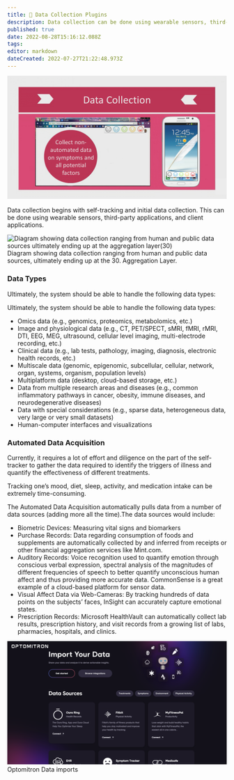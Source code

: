 ```yaml
---
title: 📲 Data Collection Plugins
description: Data collection can be done using wearable sensors, third-party applications, and client applications.
published: true
date: 2022-08-28T15:16:12.088Z
tags: 
editor: markdown
dateCreated: 2022-07-27T21:22:48.973Z
---
```


![](/assets/data-collection-plugins.PNG)

Data collection begins with self-tracking and initial data collection. This can be done using wearable sensors, third-party applications, and client applications.

![Diagram showing data collection ranging from human and public data
sources ultimately ending up at the aggregation layer(30)](/assets/data-collection-flow-chart.png)
Diagram showing data collection ranging from human and public data sources, ultimately ending up at the 30. Aggregation Layer.

### Data Types

Ultimately, the system should be able to handle the following data types:

Ultimately, the system should be able to handle the following data types:
- Omics data (e.g., genomics, proteomics, metabolomics, etc.)
- Image and physiological data (e.g., CT, PET/SPECT, sMRI, fMRI, rMRI, DTI, EEG, MEG, ultrasound, cellular level imaging, multi-electrode recording, etc.)
- Clinical data (e.g., lab tests, pathology, imaging, diagnosis, electronic health records, etc.)
- Multiscale data (genomic, epigenomic, subcellular, cellular, network, organ, systems, organism, population levels)
- Multiplatform data (desktop, cloud-based storage, etc.)
- Data from multiple research areas and diseases (e.g., common inflammatory pathways in cancer, obesity, immune diseases, and neurodegenerative diseases)
- Data with special considerations (e.g., sparse data, heterogeneous data, very large or very small datasets)
- Human-computer interfaces and visualizations

### Automated Data Acquisition

Currently, it requires a lot of effort and diligence on the part of the self-tracker to gather the data required to identify the triggers of illness and quantify the effectiveness of different treatments. 

Tracking one’s mood, diet, sleep, activity, and medication intake can be extremely time-consuming. 

The Automated Data Acquisition automatically pulls data from a number of data sources (adding more all the time).The data sources would include:

- Biometric Devices: Measuring vital signs and biomarkers
- Purchase Records: Data regarding consumption of foods and supplements are automatically collected by and inferred from receipts or other financial aggregation services like Mint.com.
- Auditory Records: Voice recognition used to quantify emotion through conscious verbal expression, spectral analysis of the magnitudes of different frequencies of speech to better quantify unconscious human affect and thus providing more accurate data. CommonSense is a great example of a cloud-based platform for sensor data.
- Visual Affect Data via Web-Cameras: By tracking hundreds of data points on the subjects’ faces, InSight can accurately capture emotional states.
- Prescription Records: Microsoft HealthVault can automatically collect lab results, prescription history, and visit records from a growing list of labs, pharmacies, hospitals, and clinics.

![spaces_alpb7mdybf0ce3vsyslf_uploads_git-blob-edb4adfe424234ff8866fd666bff043fd04c4d5a_integrations-screenshot.png](/spaces_alpb7mdybf0ce3vsyslf_uploads_git-blob-edb4adfe424234ff8866fd666bff043fd04c4d5a_integrations-screenshot.png)
Optomitron Data imports
